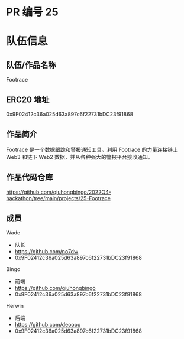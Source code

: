 # PR 编号 25

# 队伍信息

## 队伍/作品名称

Footrace

## ERC20 地址

0x9F02412c36a025d63a897c6f22731bDC23f91868

## 作品简介

Footrace 是一个数据跟踪和警报通知工具。利用 Footrace 的力量连接链上 Web3 和链下 Web2 数据，并从各种强大的警报平台接收通知。

## 作品代码仓库

https://github.com/qiuhongbingo/2022Q4-hackathon/tree/main/projects/25-Footrace

## 成员

Wade

- 队长
- https://github.com/no7dw
- 0x9F02412c36a025d63a897c6f22731bDC23f91868

Bingo

- 前端
- https://github.com/qiuhongbingo
- 0x9F02412c36a025d63a897c6f22731bDC23f91868

Herwin

- 后端
- https://github.com/deoooo
- 0x9F02412c36a025d63a897c6f22731bDC23f91868
